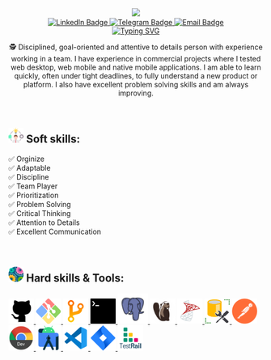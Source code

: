 <div id="header" align="center">
  <img src="https://media.tenor.com/yp_aFUgHMx8AAAAC/nakanoart-nakanodrawing.gif" width="362"/>
</div>

<div id="badges" align="center">
  <a href="https://www.linkedin.com/in/pavlo-khomych/">
    <img src="https://img.shields.io/badge/LinkedIn-blue?style=for-the-badge&logo=linkedin&logoColor=white" alt="LinkedIn Badge">
  </a>
  <a href="https://t.me/pavlokhomych">
    <img src="https://img.shields.io/badge/Telegram-blue?style=for-the-badge&logo=telegram&logoColor=white" alt="Telegram Badge">
  </a>
   <a href="mailto:khomich.pavlo@gmail.com">
    <img src="https://img.shields.io/badge/eMail-blue?style=for-the-badge&logo=gmail&logoColor=white" alt="Email Badge">
  </a>
<!--   <a href="https://drive.google.com/file/d/18bkztm6g4LqrHenzdt1iXpMNxVNsngIx/view?usp=sharing">
    <img src="https://img.shields.io/badge/CV-blue?style=for-the-badge&logo=CV&logoColor=white" alt="CV Badge"/>
  </a> -->

</div>
<div id="badges" align="center">
<a href="https://git.io/typing-svg"><img src="https://readme-typing-svg.demolab.com?font=Ubuntu+Mono&weight=600&duration=3000&pause=500&color=26CD4D&background=FFFFFF00&center=true&vCenter=true&width=540&height=60&lines=Hi!+My+name's+Pavlo+Khomych;I'm+a+proactive+QA+Engineer;I'm+very+glad+to+see+you+on+my+GitHub+page+%3A)" alt="Typing SVG" /></a>
</div>

<div id="badges" align="center">
<p><span>&#128373;</span> Disciplined, goal-oriented and attentive to details person with experience working in a team. I have experience in commercial projects where I tested web desktop, web mobile and native mobile applications. I am able to learn quickly, often under tight deadlines, to fully understand a new product or platform. I also have excellent problem solving skills and am always improving.
</div>

<br>

## <img src = "https://github.com/pkhomych/pkhomych/blob/master/images/Soft_Skills.png"  width="30" height="30"> Soft skills: 
&#9989; Orginize <br>
&#9989; Adaptable <br>
&#9989; Discipline <br>
&#9989; Team Player <br>
&#9989; Prioritization <br>
&#9989; Problem Solving <br>
&#9989; Critical Thinking <br>
&#9989; Attention to Details <br>
&#9989; Excellent Communication <br>
  
<br>

## <img src = "https://github.com/pkhomych/pkhomych/blob/master/images/Hard_Skills.png" width="30" height="30" /> Hard skills & Tools:

  <a href="https://github.com/pkhomych?tab=repositories">
    <img src="https://github.com/pkhomych/pkhomych/blob/master/images/GitHub.png" title="GitHub" alt="GitHub" width="50" height="50"/>
  </a>
  <a href="https://github.com/pkhomych/GitBash">
    <img src="https://github.com/pkhomych/pkhomych/blob/master/images/Git_Bash.svg" title="GitBash" alt="GitBash" width="50" height="50"/>
  </a>
  <a href="https://github.com/pkhomych/Branches">
    <img src="https://github.com/pkhomych/pkhomych/blob/master/images/Git_branches.png" title="Git Branches" alt="Git Branches" width="50" height="50"/>
  </a>
  <a href="https://github.com/pkhomych/Terminal">
    <img src="https://github.com/pkhomych/pkhomych/blob/master/images/Terminal.png" title="Terminal" alt="Terminal" width="50" height="50"/>
  </a>
  <a href="https://github.com/pkhomych/PostgreSQL">
    <img src="https://github.com/pkhomych/pkhomych/blob/master/images/PostgreSQL.png" title="PostgreSQL" alt="PostgreSQL" width="60" height="60"/>
  </a>
   <a href="">
    <img src="https://github.com/pkhomych/pkhomych/blob/master/images/DBeaver.png" title="DBeaver" alt="DBeaver" width="50" height="50"/>
  </a>
   <a href="https://github.com/pkhomych/Microsoft-SQL-Server">
    <img src="https://github.com/pkhomych/pkhomych/blob/master/images/Microsoft%20SQL%20Server.png" title="Microsoft SQL Server" alt="Microsoft SQL Server" width="50" height="50"/>
  </a>
   <a href="">
    <img src="https://github.com/pkhomych/pkhomych/blob/master/images/SQL%20MS.png" title="SQL MS" alt="SQL MS" width="50" height="50"/>
  </a>
  <a href="https://github.com/pkhomych/Postman">
    <img src="https://github.com/pkhomych/pkhomych/blob/master/images/Postman.png" title="Postman" alt="Postman" width="50" height="50"/>
  </a>
  <a href="">
    <img src="https://github.com/pkhomych/pkhomych/blob/master/images/Chrome_DevTools.png" title="Chrome DevTools" alt="Chrome-DevTools" width="50" height="50"/>
  </a>
  <a href="">
    <img src="https://github.com/pkhomych/pkhomych/blob/master/images/android_studio.png" title="Android Studio" alt="Android Studio" width="50" height="50"/>
  </a>
  <a href="">
    <img src="https://github.com/pkhomych/pkhomych/blob/master/images/VS_Code.png" title="VS Code" alt="VS Code" width="50" height="50"/>
  </a>
  <a href="">
    <img src="https://github.com/pkhomych/pkhomych/blob/master/images/JIRA.png" title="Jira" alt="Jira" width="50" height="50"/>
  </a>
  <a href="">
    <img src="https://github.com/pkhomych/pkhomych/blob/master/images/TestRail.svg" title="TestRail" alt="TestRail" width="50" height="50"/>
  </a>
